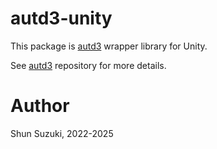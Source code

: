 # autd3-unity

This package is [autd3](https://github.com/shinolab/autd3) wrapper library for Unity.

See [autd3](https://github.com/shinolab/autd3) repository for more details.

# Author

Shun Suzuki, 2022-2025
